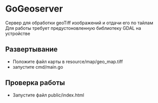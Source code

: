 # GoGeoserver

Сервер для обработки geoTiff изображений и отдачи его по тайлам <br>
Для работы требует предустоновленную библиотеку GDAL на устройстве

## Развертывание
- Положите файл карты в resource/map/geo_map.tiff
- запустите cmd/main.go

## Проверка работы
- Запустите файл public/index.html
